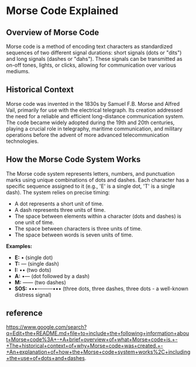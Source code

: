 # Morse Code Explained

## Overview of Morse Code

Morse code is a method of encoding text characters as standardized sequences of two different signal durations: short signals (dots or "dits") and long signals (dashes or "dahs"). These signals can be transmitted as on-off tones, lights, or clicks, allowing for communication over various mediums.

## Historical Context

Morse code was invented in the 1830s by Samuel F.B. Morse and Alfred Vail, primarily for use with the electrical telegraph. Its creation addressed the need for a reliable and efficient long-distance communication system. The code became widely adopted during the 19th and 20th centuries, playing a crucial role in telegraphy, maritime communication, and military operations before the advent of more advanced telecommunication technologies.

## How the Morse Code System Works

The Morse code system represents letters, numbers, and punctuation marks using unique combinations of dots and dashes. Each character has a specific sequence assigned to it (e.g., 'E' is a single dot, 'T' is a single dash). The system relies on precise timing:
- A dot represents a short unit of time.
- A dash represents three units of time.
- The space between elements within a character (dots and dashes) is one unit of time.
- The space between characters is three units of time.
- The space between words is seven units of time.
  
**Examples:**

*   **E:** • (single dot)
*   **T:** — (single dash)
*   **I:** •• (two dots)
*   **A:** •— (dot followed by a dash)
*   **M:** —— (two dashes)
*   **SOS:** •••———••• (three dots, three dashes, three dots - a well-known distress signal)

## reference
https://www.google.com/search?q=Edit+the+README.md+file+to+include+the+following+information+about+Morse+code%3A+-+A+brief+overview+of+what+Morse+code+is.+-+The+historical+context+of+why+Morse+code+was+created.+-+An+explanation+of+how+the+Morse+code+system+works%2C+including+the+use+of+dots+and+dashes.

